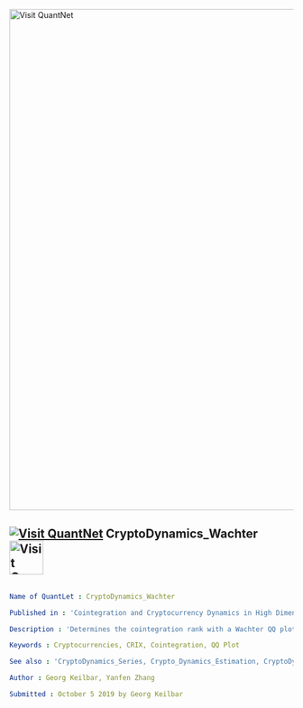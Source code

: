 [<img src="https://github.com/QuantLet/Styleguide-and-FAQ/blob/master/pictures/banner.png" width="888" alt="Visit QuantNet">](http://quantlet.de/)

## [<img src="https://github.com/QuantLet/Styleguide-and-FAQ/blob/master/pictures/qloqo.png" alt="Visit QuantNet">](http://quantlet.de/) **CryptoDynamics_Wachter** [<img src="https://github.com/QuantLet/Styleguide-and-FAQ/blob/master/pictures/QN2.png" width="60" alt="Visit QuantNet 2.0">](http://quantlet.de/)

```yaml

Name of QuantLet : CryptoDynamics_Wachter

Published in : 'Cointegration and Cryptocurrency Dynamics in High Dimensions'

Description : 'Determines the cointegration rank with a Wachter QQ plot.'

Keywords : Cryptocurrencies, CRIX, Cointegration, QQ Plot

See also : 'CryptoDynamics_Series, Crypto_Dynamics_Estimation, CryptoDynamics_Scraping'

Author : Georg Keilbar, Yanfen Zhang

Submitted : October 5 2019 by Georg Keilbar

```